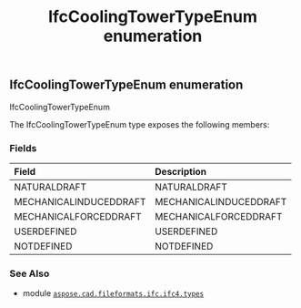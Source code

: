 ﻿---
title: IfcCoolingTowerTypeEnum enumeration
second_title: Aspose.CAD for Python via .NET API References
description: 
type: docs
weight: 2350
url: /aspose.cad.fileformats.ifc.ifc4.types/ifccoolingtowertypeenum/
is_root: false
---

## IfcCoolingTowerTypeEnum enumeration

IfcCoolingTowerTypeEnum



The IfcCoolingTowerTypeEnum type exposes the following members:

### Fields
| Field | Description |
| :- | :- |
| NATURALDRAFT | NATURALDRAFT |
| MECHANICALINDUCEDDRAFT | MECHANICALINDUCEDDRAFT |
| MECHANICALFORCEDDRAFT | MECHANICALFORCEDDRAFT |
| USERDEFINED | USERDEFINED |
| NOTDEFINED | NOTDEFINED |



### See Also
* module [`aspose.cad.fileformats.ifc.ifc4.types`](..)
